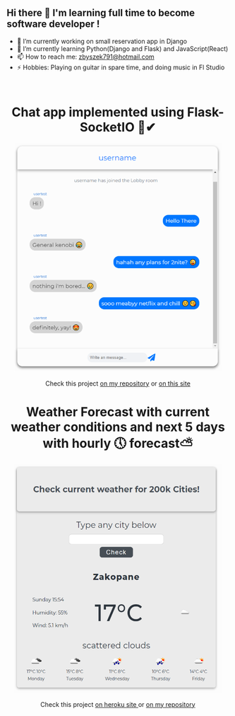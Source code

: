 ## Hi there 👋 I'm learning full time to become software developer !

<!--
**zbigniewstefaniuk/zbigniewstefaniuk** is a ✨ _special_ ✨ repository because its `README.md` (this file) appears on your GitHub profile.

Here are some ideas to get you started:

- 🔭 I’m currently working on ...
- 🌱 I’m currently learning ...
- 👯 I’m looking to collaborate on ...
- 🤔 I’m looking for help with ...
- 💬 Ask me about ...
- 📫 How to reach me: ...
- 😄 Pronouns: ...
- ⚡ Fun fact: ...
-->


- 🔭 I’m currently working on small reservation app in Django
- 🌱 I’m currently learning Python(Django and Flask) and JavaScript(React)
- 📫 How to reach me: zbyszek791@hotmail.com
- ⚡ Hobbies: Playing on guitar in spare time, and doing music in Fl Studio

<br />

<h1 align="center">
   Chat app implemented using Flask-SocketIO 💬✔
</h1>
  
<p align="center">
  <img width="470" height="518" src="https://github.com/zbigniewstefaniuk/zbigniewstefaniuk/blob/master/chat-screnn.png">
</p>

<p align="center">
Check this project <a href="https://github.com/zbigniewstefaniuk/web_app">on my repository</a> or <a href="http://zstefaniuk.pl/">on this site</a>
</p>

<h1 align="center">
   Weather Forecast with current weather conditions and next 5 days with hourly 🕔 forecast⛅
</h1>

<p align="center">
  <img width="470" height="518" src="https://github.com/zbigniewstefaniuk/weather_api_widget/blob/master/static/images/weatherapp.png">
</p>

<p align="center">
Check this project <a href="https://weather-cloudy9-app.herokuapp.com/">on heroku site </a> or <a href="https://github.com/zbigniewstefaniuk/weather_api_widget">on my repository</a>
</p>
